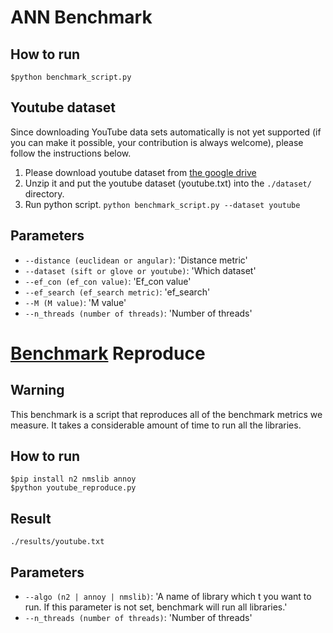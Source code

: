 # ANN Benchmark 

## How to run
`$python benchmark_script.py`

## Youtube dataset
Since downloading YouTube data sets automatically is not yet supported
(if you can make it possible, your contribution is always welcome),
please follow the instructions below.

1. Please download youtube dataset from [the google drive](https://drive.google.com/open?id=1B3PWRTb8xol9fEkawVbpfitOsuwXkqss)
2. Unzip it and put the youtube dataset (youtube.txt) into the `./dataset/` directory.
3. Run python script. `python benchmark_script.py --dataset youtube`

## Parameters
* `--distance (euclidean or angular)`: 'Distance metric'
* `--dataset (sift or glove or youtube)`: 'Which dataset'
* `--ef_con (ef_con value)`: 'Ef_con value'
* `--ef_search (ef_search metric)`: 'ef_search'
* `--M (M value)`: 'M value'
* `--n_threads (number of threads)`: 'Number of threads'

# [Benchmark](/docs/benchmark.rst) Reproduce

## Warning
This benchmark is a script that reproduces all of the benchmark metrics we measure.
It takes a considerable amount of time to run all the libraries.

## How to run
```
$pip install n2 nmslib annoy
$python youtube_reproduce.py
```

## Result
`./results/youtube.txt`

## Parameters
* `--algo (n2 | annoy | nmslib)`: 'A name of library which t you want to run. If this parameter is not set, benchmark will run all libraries.'
* `--n_threads (number of threads)`: 'Number of threads'
